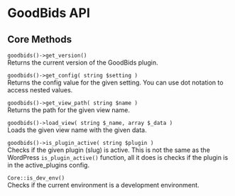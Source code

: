# GoodBids API

## Core Methods

`goodbids()->get_version()`  
Returns the current version of the GoodBids plugin.

`goodbids()->get_config( string $setting )`  
Returns the config value for the given setting. You can use dot notation to access nested values.

`goodbids()->get_view_path( string $name )`  
Returns the path for the given view name.

`goodbids()->load_view( string $_name, array $_data )`  
Loads the given view name with the given data.

`goodbids()->is_plugin_active( string $plugin )`  
Checks if the given plugin (slug) is active. This is not the same as the WordPress `is_plugin_active()` function, all it does is checks if the plugin is in the active_plugins config.

`Core::is_dev_env()`  
Checks if the current environment is a development environment.
